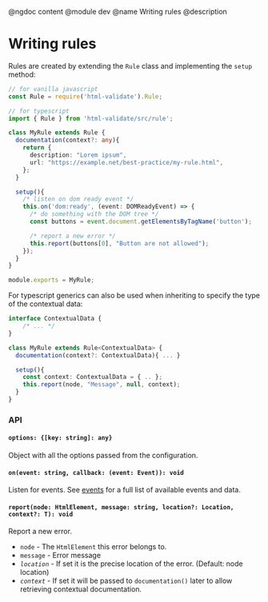 @ngdoc content
@module dev
@name Writing rules
@description

Writing rules
=============

Rules are created by extending the `Rule` class and implementing the `setup`
method:

```typescript
// for vanilla javascript
const Rule = require('html-validate').Rule;

// for typescript
import { Rule } from 'html-validate/src/rule';

class MyRule extends Rule {
  documentation(context?: any){
    return {
      description: "Lorem ipsum",
      url: "https://example.net/best-practice/my-rule.html",
    };
  }

  setup(){
    /* listen on dom ready event */
    this.on('dom:ready', (event: DOMReadyEvent) => {
      /* do something with the DOM tree */
      const buttons = event.document.getElementsByTagName('button');

      /* report a new error */
      this.report(buttons[0], "Button are not allowed");
    });
  }
}

module.exports = MyRule;
```

For typescript generics can also be used when inheriting to specify the type of
the contextual data:

```typescript
interface ContextualData {
    /* ... */
}

class MyRule extends Rule<ContextualData> {
  documentation(context?: ContextualData){ ... }

  setup(){
    const context: ContextualData = { .. };
    this.report(node, "Message", null, context);
  }
}
```

### API

#### `options: {[key: string]: any}`

Object with all the options passed from the configuration.

#### `on(event: string, callback: (event: Event)): void`

Listen for events. See [events](/dev/events.html) for a full list of available
events and data.

#### `report(node: HtmlElement, message: string, location?: Location, context?: T): void`

Report a new error.

- `node` - The `HtmlElement` this error belongs to.
- `message` - Error message
- *`location`* - If set it is the precise location of the error. (Default: node
  location)
- *`context`* - If set it will be passed to `documentation()` later to allow
  retrieving contextual documentation.
